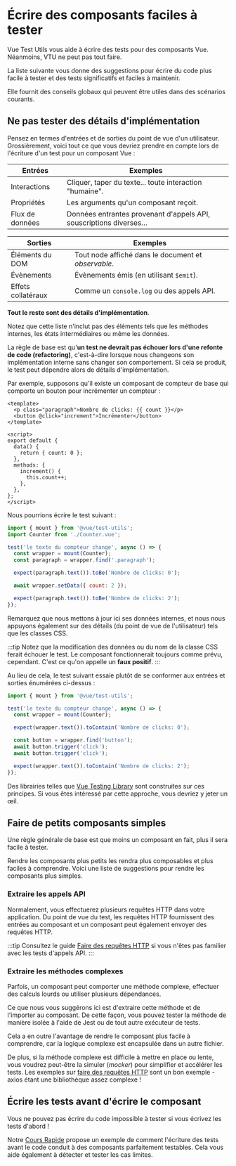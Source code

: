 # Écrire des composants faciles à tester

Vue Test Utils vous aide à écrire des tests pour des composants Vue. Néanmoins, VTU ne peut pas tout faire.

La liste suivante vous donne des suggestions pour écrire du code plus facile à tester et des tests significatifs et faciles à maintenir.

Elle fournit des conseils globaux qui peuvent être utiles dans des scénarios courants.

## Ne pas tester des détails d'implémentation

Pensez en termes d'entrées et de sorties du point de vue d'un utilisateur. Grossièrement, voici tout ce que vous devriez prendre en compte lors de l'écriture d'un test pour un composant Vue&nbsp;:

| **Entrées**     | Exemples                                                          |
|-----------------|-------------------------------------------------------------------|
| Interactions    | Cliquer, taper du texte... toute interaction "humaine".           |
| Propriétés      | Les arguments qu'un composant reçoit.                             |
| Flux de données | Données entrantes provenant d'appels API, souscriptions diverses… |

| **Sorties**        | Exemples                                            |
|--------------------|-----------------------------------------------------|
| Éléments du DOM    | Tout node affiché dans le document et _observable_. |
| Évènements         | Évènements émis (en utilisant `$emit`).             |
| Effets collatéraux | Comme un `console.log` ou des appels API.           |

**Tout le reste sont des détails d'implémentation**.

Notez que cette liste n'inclut pas des éléments tels que les méthodes internes, les états intermédiaires ou même les données.

La règle de base est qu'**un test ne devrait pas échouer lors d'une refonte de code (refactoring)**, c'est-à-dire lorsque nous changeons son implémentation interne sans changer son comportement. Si cela se produit, le test peut dépendre alors de détails d'implémentation.

Par exemple, supposons qu'il existe un composant de compteur de base qui comporte un bouton pour incrémenter un compteur&nbsp;:

```vue
<template>
  <p class="paragraph">Nombre de clicks: {{ count }}</p>
  <button @click="increment">Incrémenter</button>
</template>

<script>
export default {
  data() {
    return { count: 0 };
  },
  methods: {
    increment() {
      this.count++;
    },
  },
};
</script>
```

Nous pourrions écrire le test suivant&nbsp;:

```js
import { mount } from '@vue/test-utils';
import Counter from './Counter.vue';

test('le texte du compteur change', async () => {
  const wrapper = mount(Counter);
  const paragraph = wrapper.find('.paragraph');

  expect(paragraph.text()).toBe('Nombre de clicks: 0');

  await wrapper.setData({ count: 2 });

  expect(paragraph.text()).toBe('Nombre de clicks: 2');
});
```

Remarquez que nous mettons à jour ici ses données internes, et nous nous appuyons également sur des détails (du point de vue de l'utilisateur) tels que les classes CSS.

:::tip
Notez que la modification des données ou du nom de la classe CSS ferait échouer le test. Le composant fonctionnerait toujours comme prévu, cependant. C'est ce qu'on appelle un **faux positif**.
:::

Au lieu de cela, le test suivant essaie plutôt de se conformer aux entrées et sorties énumérées ci-dessus&nbsp;:

```js
import { mount } from '@vue/test-utils';

test('le texte du compteur change', async () => {
  const wrapper = mount(Counter);

  expect(wrapper.text()).toContain('Nombre de clicks: 0');

  const button = wrapper.find('button');
  await button.trigger('click');
  await button.trigger('click');

  expect(wrapper.text()).toContain('Nombre de clicks: 2');
});
```

Des librairies telles que [Vue Testing Library](https://github.com/testing-library/vue-testing-library/) sont construites sur ces principes. Si vous êtes intéressé par cette approche, vous devriez y jeter un œil.

## Faire de petits composants simples

Une règle générale de base est que moins un composant en fait, plus il sera facile à tester.

Rendre les composants plus petits les rendra plus composables et plus faciles à comprendre. Voici une liste de suggestions pour rendre les composants plus simples.

### Extraire les appels API

Normalement, vous effectuerez plusieurs requêtes HTTP dans votre application. Du point de vue du test, les requêtes HTTP fournissent des entrées au composant et un composant peut également envoyer des requêtes HTTP.

:::tip
Consultez le guide [Faire des requêtes HTTP](../advanced/http-requests.md) si vous n'êtes pas familier avec les tests d'appels API.
:::

### Extraire les méthodes complexes

Parfois, un composant peut comporter une méthode complexe, effectuer des calculs lourds ou utiliser plusieurs dépendances.

Ce que nous vous suggérons ici est d'extraire cette méthode et de l'importer au composant. De cette façon, vous pouvez tester la méthode de manière isolée à l'aide de Jest ou de tout autre exécuteur de tests.

Cela a en outre l'avantage de rendre le composant plus facile à comprendre, car la logique complexe est encapsulée dans un autre fichier.

De plus, si la méthode complexe est difficile à mettre en place ou lente, vous voudrez peut-être la simuler (*mocker*) pour simplifier et accélérer les tests. Les exemples sur [faire des requêtes HTTP](../advanced/http-requests.md) sont un bon exemple - axios étant une bibliothèque assez complexe&nbsp;!

## Écrire les tests avant d'écrire le composant

Vous ne pouvez pas écrire du code impossible à tester si vous écrivez les tests d'abord&nbsp;!

Notre [Cours Rapide](../essentials/a-crash-course.md) propose un exemple de comment l'écriture des tests avant le code conduit à des composants parfaitement testables. Cela vous aide également à détecter et tester les cas limites.
